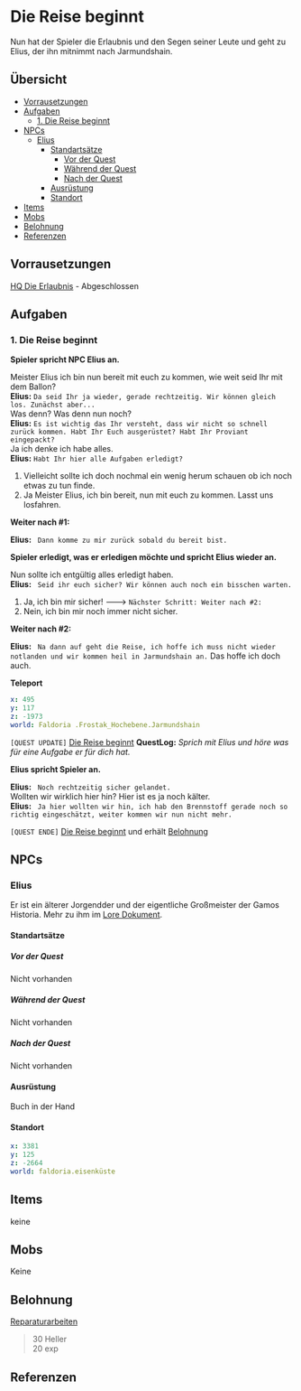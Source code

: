# Die Reise beginnt <!-- omit in toc -->

Nun hat der Spieler die Erlaubnis und den Segen seiner Leute und geht zu Elius, der ihn mitnimmt nach Jarmundshain.

## Übersicht <!-- omit in toc -->

- [Vorrausetzungen](#vorrausetzungen)
- [Aufgaben](#aufgaben)
  - [1. Die Reise beginnt](#1-die-reise-beginnt)
- [NPCs](#npcs)
  - [Elius](#elius)
    - [Standartsätze](#standarts%C3%A4tze)
      - [Vor der Quest](#vor-der-quest)
      - [Während der Quest](#w%C3%A4hrend-der-quest)
      - [Nach der Quest](#nach-der-quest)
    - [Ausrüstung](#ausr%C3%BCstung)
    - [Standort](#standort)
- [Items](#items)
- [Mobs](#mobs)
- [Belohnung](#belohnung)
- [Referenzen](#referenzen)

## Vorrausetzungen

[HQ Die Erlaubnis](../3-die-erlaubnis/README.md) - Abgeschlossen

## Aufgaben

### 1. Die Reise beginnt

**Spieler spricht NPC Elius an.**

Meister Elius ich bin nun bereit mit euch zu kommen, wie weit seid Ihr mit dem Ballon?  
**Elius:** ` Da seid Ihr ja wieder, gerade rechtzeitig. Wir können gleich los. Zunächst aber... `   
Was denn? Was denn nun noch?   
**Elius:** `Es ist wichtig das Ihr versteht, dass wir nicht so schnell zurück kommen. Habt Ihr Euch ausgerüstet? Habt Ihr Proviant eingepackt?`           
Ja ich denke ich habe alles.   
**Elius:** `Habt Ihr hier alle Aufgaben erledigt?`

1. Vielleicht sollte ich doch nochmal ein wenig herum schauen ob ich noch etwas zu tun finde.  
2. Ja Meister Elius, ich bin bereit, nun mit euch zu kommen. Lasst uns losfahren.

**Weiter nach #1:**

**Elius:** ` Dann komme zu mir zurück sobald du bereit bist.`


**Spieler erledigt, was er erledigen möchte und spricht Elius wieder an.**

 Nun sollte ich entgültig alles erledigt haben.   
**Elius:** ` Seid ihr euch sicher? Wir können auch noch ein bisschen warten.`

1. Ja, ich bin mir sicher! --->  `Nächster Schritt: Weiter nach #2:`  
2. Nein, ich bin mir noch immer nicht sicher.

**Weiter nach #2:**


**Elius:** ` Na dann auf geht die Reise, ich hoffe ich muss nicht wieder notlanden und wir kommen heil in Jarmundshain an.`
Das hoffe ich doch auch.


**Teleport**

```yml
x: 495
y: 117
z: -1973
world: Faldoria .Frostak_Hochebene.Jarmundshain
```

`[QUEST UPDATE]` [Die Reise beginnt](#4-die-reise-beginnt)
**QuestLog:** *Sprich mit Elius und höre was für eine Aufgabe er für dich hat.*

**Elius spricht Spieler an.**

**Elius:** ` Noch rechtzeitig sicher gelandet.`  
Wollten wir wirklich hier hin? Hier ist es ja noch kälter.  
**Elius:** ` Ja hier wollten wir hin, ich hab den Brennstoff gerade noch so richtig eingeschätzt, weiter kommen wir nun nicht mehr.`


`[QUEST ENDE]` [Die Reise beginnt](#4-die-reise-beginnt) und erhält [Belohnung](#belohnung) 

## NPCs

### Elius

Er ist ein älterer Jorgendder und der eigentliche Großmeister der Gamos Historia. Mehr zu ihm im [Lore Dokument](https://onedrive.live.com/view.aspx?resid=D0C59DCD5578741F!1923&ithint=file%2cdocx&app=Word&authkey=!AAKBdECuqapbsOM).

#### Standartsätze

##### Vor der Quest

Nicht vorhanden

##### Während der Quest

Nicht vorhanden

##### Nach der Quest

Nicht vorhanden

#### Ausrüstung

Buch in der Hand

#### Standort

```yml
x: 3381
y: 125
z: -2664
world: faldoria.eisenküste
```

## Items

keine

## Mobs

Keine

## Belohnung

[Reparaturarbeiten](#1.-die-reise-beginnt)
> 30 Heller  
> 20 exp 

## Referenzen


